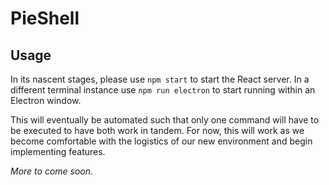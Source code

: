 # PieShell

## Usage

In its nascent stages, please use ```npm start``` to start the React server.
In a different terminal instance use ```npm run electron``` to start running within an Electron window.

This will eventually be automated such that only one command will have to be executed to have both work in tandem.
For now, this will work as we become comfortable with the logistics of our new environment and begin implementing features.

*More to come soon.*
